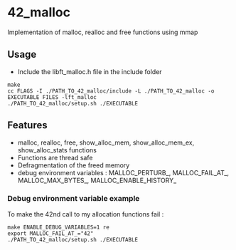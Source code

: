 # 42_malloc
Implementation of malloc, realloc and free functions using mmap

## Usage
- Include the libft_malloc.h file in the include folder
```shell
make
cc FLAGS -I ./PATH_TO_42_malloc/include -L ./PATH_TO_42_malloc -o EXECUTABLE FILES -lft_malloc
./PATH_TO_42_malloc/setup.sh ./EXECUTABLE
```

## Features
- malloc, realloc, free, show_alloc_mem, show_alloc_mem_ex, show_alloc_stats functions
- Functions are thread safe
- Defragmentation of the freed memory
- debug environment variables : MALLOC_PERTURB_, MALLOC_FAIL_AT_, MALLOC_MAX_BYTES_, MALLOC_ENABLE_HISTORY_

### Debug environment variable example
To make the 42nd call to my allocation functions fail :
```shell
make ENABLE_DEBUG_VARIABLES=1 re
export MALLOC_FAIL_AT_="42"
./PATH_TO_42_malloc/setup.sh ./EXECUTABLE
```
